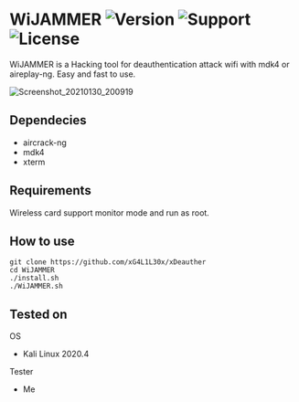 # WiJAMMER ![Version](https://img.shields.io/badge/xDeauther-v1.0-blue?style=flat-square) ![Support](https://img.shields.io/badge/Supported_OS-Linux-red?style=flat-square) ![License](https://img.shields.io/badge/License-GPL-green?style=flat-square)
WiJAMMER is a Hacking tool for deauthentication attack wifi with mdk4 or aireplay-ng. Easy and fast to use.


![Screenshot_20210130_200919](https://user-images.githubusercontent.com/59124057/106358257-ace86b80-633d-11eb-8b00-0bc15f24a529.png)


## Dependecies
- aircrack-ng
- mdk4
- xterm


## Requirements
Wireless card support monitor mode and run as root.


## How to use
```
git clone https://github.com/xG4L1L30x/xDeauther
cd WiJAMMER
./install.sh
./WiJAMMER.sh
```

## Tested on
OS
- Kali Linux 2020.4

Tester
- Me
